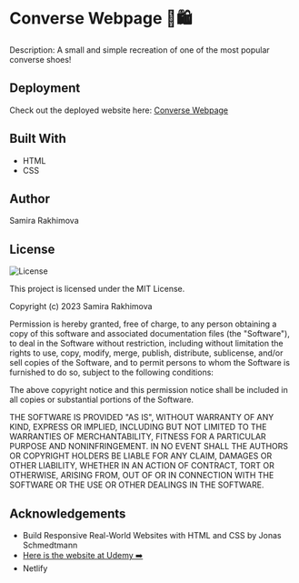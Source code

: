 # Converse Webpage 👟🛍️
Description: A small and simple recreation of one of the most popular converse shoes! 

## Deployment
Check out the deployed website here: <a href="https://converse-webpage-recreation.netlify.app/">Converse Webpage</a>

## Built With 
* HTML
* CSS

## Author
Samira Rakhimova

## License

![License](https://img.shields.io/badge/license-MIT%20License-blue.svg)

This project is licensed under the MIT License.

Copyright (c) 2023 Samira Rakhimova

Permission is hereby granted, free of charge, to any person obtaining a copy
of this software and associated documentation files (the "Software"), to deal
in the Software without restriction, including without limitation the rights
to use, copy, modify, merge, publish, distribute, sublicense, and/or sell
copies of the Software, and to permit persons to whom the Software is
furnished to do so, subject to the following conditions:

The above copyright notice and this permission notice shall be included in all
copies or substantial portions of the Software.

THE SOFTWARE IS PROVIDED "AS IS", WITHOUT WARRANTY OF ANY KIND, EXPRESS OR
IMPLIED, INCLUDING BUT NOT LIMITED TO THE WARRANTIES OF MERCHANTABILITY,
FITNESS FOR A PARTICULAR PURPOSE AND NONINFRINGEMENT. IN NO EVENT SHALL THE
AUTHORS OR COPYRIGHT HOLDERS BE LIABLE FOR ANY CLAIM, DAMAGES OR OTHER
LIABILITY, WHETHER IN AN ACTION OF CONTRACT, TORT OR OTHERWISE, ARISING FROM,
OUT OF OR IN CONNECTION WITH THE SOFTWARE OR THE USE OR OTHER DEALINGS IN THE
SOFTWARE.



## Acknowledgements

* Build Responsive Real-World Websites with HTML and CSS by Jonas Schmedtmann
* <a href="https://www.udemy.com/course/design-and-develop-a-killer-website-with-html5-and-css3/learn/lecture/27512022#overview">Here is the website at Udemy ➡️ </a>
* Netlify
